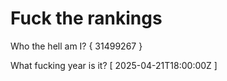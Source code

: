 # Fuck the rankings

Who the hell am I?
{ 31499267 }

What fucking year is it?
[ 2025-04-21T18:00:00Z ]
